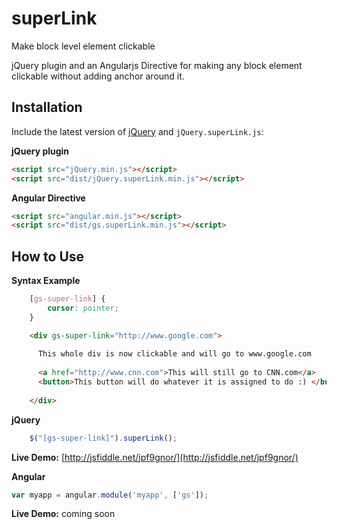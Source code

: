 # superLink
Make block level element clickable

jQuery plugin and an Angularjs Directive for making any block element clickable without adding anchor around it. 

## Installation
Include the latest version of [jQuery](http://jquery.com/download) and `jQuery.superLink.js`:

**jQuery plugin**

```html
<script src="jQuery.min.js"></script>  
<script src="dist/jQuery.superLink.min.js"></script>
```

**Angular Directive**

```html
<script src="angular.min.js"></script>  
<script src="dist/gs.superLink.min.js"></script>
```


## How to Use

**Syntax Example**
```css 
    [gs-super-link] {
        cursor: pointer;
    }
```
```html
    <div gs-super-link="http://www.google.com">
      
      This whole div is now clickable and will go to www.google.com
      
      <a href="http://www.cnn.com">This will still go to CNN.com</a>
      <button>This button will do whatever it is assigned to do :) </button>
      
    </div>
```

**jQuery**
```javascript
    $("[gs-super-link]").superLink();
```
**Live Demo:** [http://jsfiddle.net/jpf9gnor/](http://jsfiddle.net/jpf9gnor/)

**Angular**
```javascript
var myapp = angular.module('myapp', ['gs']);
```
**Live Demo:** coming soon

